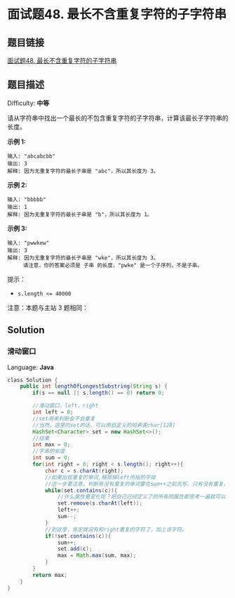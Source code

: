 # 面试题48. 最长不含重复字符的子字符串

## 题目链接

[面试题48\. 最长不含重复字符的子字符串](https://leetcode-cn.com/problems/zui-chang-bu-han-zhong-fu-zi-fu-de-zi-zi-fu-chuan-lcof/)

## 题目描述

Difficulty: **中等**

请从字符串中找出一个最长的不包含重复字符的子字符串，计算该最长子字符串的长度。

**示例 1:**

```
输入: "abcabcbb"
输出: 3 
解释: 因为无重复字符的最长子串是 "abc"，所以其长度为 3。
```

**示例 2:**

```
输入: "bbbbb"
输出: 1
解释: 因为无重复字符的最长子串是 "b"，所以其长度为 1。
```

**示例 3:**

```
输入: "pwwkew"
输出: 3
解释: 因为无重复字符的最长子串是 "wke"，所以其长度为 3。
     请注意，你的答案必须是 子串 的长度，"pwke" 是一个子序列，不是子串。
```

提示：

* `s.length <= 40000`

注意：本题与主站 3 题相同：

## Solution

### 滑动窗口

Language: **Java**

```java
​class Solution {
    public int lengthOfLongestSubstring(String s) {
        if(s == null || s.length() == 0) return 0;

        //滑动窗口，left，right
        int left = 0;
        //set用来判断会不会重复
        //当然，这里的set的话，可以用自定义的哈希表char[128]
        HashSet<Character> set = new HashSet<>();
        //结果
        int max = 0;
        //字串的长度
        int sum = 0;
        for(int right = 0; right < s.length(); right++){
            char c = s.charAt(right);
            //如果出现重复的单词,移除掉left所指的字母
            //这一步要注意，判断有没有重复的单词要在sum++之前先写。只有没有重复，才能继续加
            while(set.contains(c)){
                //什么属性要变化呢？把自己已经定义了的所有的属性都思考一遍就可以
                set.remove(s.charAt(left));
                left++;
                sum--;
            }
            //到这里，肯定就没有和right重复的字符了，加上该字符。
            if(!set.contains(c)){
                sum++;
                set.add(c);
                max = Math.max(sum, max);
            }
        }
        return max;
    }
}
```